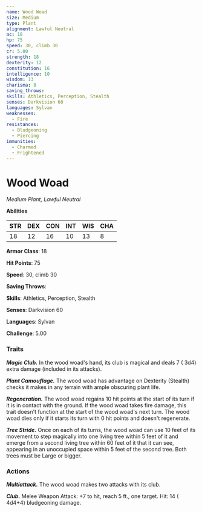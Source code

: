 ```yaml
---
name: Wood Woad
size: Medium
type: Plant
alignment: Lawful Neutral
ac: 18
hp: 75
speed: 30, climb 30
cr: 5.00
strength: 18
dexterity: 12
constitution: 16
intelligence: 10
wisdom: 13
charisma: 8
saving_throws: 
skills: Athletics, Perception, Stealth
senses: Darkvision 60
languages: Sylvan
weaknesses:
  - Fire
resistances:
  - Bludgeoning
  - Piercing
immunities:
  - Charmed
  - Frightened
---
```


# Wood Woad

*Medium Plant, Lawful Neutral*

**Abilities**

| STR | DEX | CON | INT | WIS | CHA |
| --- | --- | --- | --- | --- | --- |
| 18 | 12 | 16 | 10 | 13 | 8 |

**Armor Class**: 18

**Hit Points**: 75

**Speed**: 30, climb 30

**Saving Throws**: 

**Skills**: Athletics, Perception, Stealth

**Senses**: Darkvision 60

**Languages**: Sylvan

**Challenge**: 5.00


### Traits
***Magic Club.*** In the wood woad's hand, its club is magical and deals 7 ( 3d4) extra damage (included in its attacks).

***Plant Camouflage.*** The wood woad has advantage on Dexterity (Stealth) checks it makes in any terrain with ample obscuring plant life.

***Regeneration.*** The wood woad regains 10 hit points at the start of its turn if it is in contact with the ground. If the wood woad takes fire damage, this trait doesn't function at the start of the wood woad's next turn. The wood woad dies only if it starts its turn with 0 hit points and doesn't regenerate.

***Tree Stride.*** Once on each of its turns, the wood woad can use 10 feet of its movement to step magically into one living tree within 5 feet of it and emerge from a second living tree within 60 feet of it that it can see, appearing in an unoccupied space within 5 feet of the second tree. Both trees must be Large or bigger.


### Actions
***Multiattack.*** The wood woad makes two attacks with its club.

***Club.*** Melee Weapon Attack:  +7 to hit, reach 5 ft., one target. Hit: 14 ( 4d4+4) bludgeoning damage.

